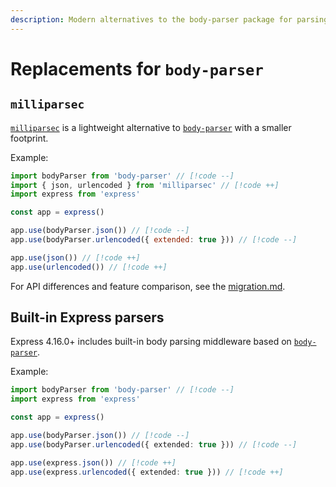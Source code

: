 ```yaml
---
description: Modern alternatives to the body-parser package for parsing HTTP request bodies in Node.js servers
---
```


# Replacements for `body-parser`

## `milliparsec`

[`milliparsec`](https://github.com/tinyhttp/milliparsec) is a lightweight alternative to [`body-parser`](https://github.com/expressjs/body-parser) with a smaller footprint.

Example:

```js
import bodyParser from 'body-parser' // [!code --]
import { json, urlencoded } from 'milliparsec' // [!code ++]
import express from 'express'

const app = express()

app.use(bodyParser.json()) // [!code --]
app.use(bodyParser.urlencoded({ extended: true })) // [!code --]

app.use(json()) // [!code ++]
app.use(urlencoded()) // [!code ++]
```

For API differences and feature comparison, see the [migration.md](https://github.com/tinyhttp/milliparsec/blob/master/migration.md).

## Built-in Express parsers

Express 4.16.0+ includes built-in body parsing middleware based on [`body-parser`](https://github.com/expressjs/body-parser).

Example:

```ts
import bodyParser from 'body-parser' // [!code --]
import express from 'express'

const app = express()

app.use(bodyParser.json()) // [!code --]
app.use(bodyParser.urlencoded({ extended: true })) // [!code --]

app.use(express.json()) // [!code ++]
app.use(express.urlencoded({ extended: true })) // [!code ++]
```